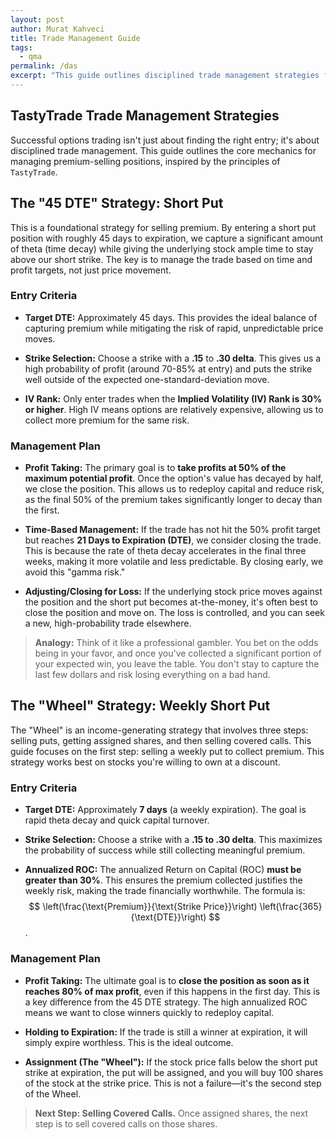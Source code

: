 ```yaml
---
layout: post
author: Murat Kahveci
title: Trade Management Guide
tags:
  - qma
permalink: /das
excerpt: "This guide outlines disciplined trade management strategies for premium-selling options positions, detailing entry and profit-taking mechanics."
---
```


## TastyTrade Trade Management Strategies

Successful options trading isn't just about finding the right entry; it's about disciplined trade management. This guide outlines the core mechanics for managing premium-selling positions, inspired by the principles of `TastyTrade`.

## The "45 DTE" Strategy: Short Put

This is a foundational strategy for selling premium. By entering a short put position with roughly 45 days to expiration, we capture a significant amount of theta (time decay) while giving the underlying stock ample time to stay above our short strike. The key is to manage the trade based on time and profit targets, not just price movement.

### Entry Criteria

* **Target DTE:** Approximately 45 days. This provides the ideal balance of capturing premium while mitigating the risk of rapid, unpredictable price moves.

* **Strike Selection:** Choose a strike with a **.15** to **.30 delta**. This gives us a high probability of profit (around 70-85% at entry) and puts the strike well outside of the expected one-standard-deviation move.

* **IV Rank:** Only enter trades when the **Implied Volatility (IV) Rank is 30% or higher**. High IV means options are relatively expensive, allowing us to collect more premium for the same risk.

### Management Plan

* **Profit Taking:** The primary goal is to **take profits at 50% of the maximum potential profit**. Once the option's value has decayed by half, we close the position. This allows us to redeploy capital and reduce risk, as the final 50% of the premium takes significantly longer to decay than the first.

* **Time-Based Management:** If the trade has not hit the 50% profit target but reaches **21 Days to Expiration (DTE)**, we consider closing the trade. This is because the rate of theta decay accelerates in the final three weeks, making it more volatile and less predictable. By closing early, we avoid this "gamma risk."

* **Adjusting/Closing for Loss:** If the underlying stock price moves against the position and the short put becomes at-the-money, it's often best to close the position and move on. The loss is controlled, and you can seek a new, high-probability trade elsewhere.

> **Analogy:** Think of it like a professional gambler. You bet on the odds being in your favor, and once you've collected a significant portion of your expected win, you leave the table. You don't stay to capture the last few dollars and risk losing everything on a bad hand.

## The "Wheel" Strategy: Weekly Short Put

The "Wheel" is an income-generating strategy that involves three steps: selling puts, getting assigned shares, and then selling covered calls. This guide focuses on the first step: selling a weekly put to collect premium. This strategy works best on stocks you're willing to own at a discount.

### Entry Criteria

* **Target DTE:** Approximately **7 days** (a weekly expiration). The goal is rapid theta decay and quick capital turnover.

* **Strike Selection:** Choose a strike with a **.15 to .30 delta**. This maximizes the probability of success while still collecting meaningful premium.

* **Annualized ROC:** The annualized Return on Capital (ROC) **must be greater than 30%**. This ensures the premium collected justifies the weekly risk, making the trade financially worthwhile. The formula is: $$ \left(\frac{\text{Premium}}{\text{Strike Price}}\right) \left(\frac{365}{\text{DTE}}\right) $$.

### Management Plan

* **Profit Taking:** The ultimate goal is to **close the position as soon as it reaches 80% of max profit**, even if this happens in the first day. This is a key difference from the 45 DTE strategy. The high annualized ROC means we want to close winners quickly to redeploy capital.

* **Holding to Expiration:** If the trade is still a winner at expiration, it will simply expire worthless. This is the ideal outcome.

* **Assignment (The "Wheel"):** If the stock price falls below the short put strike at expiration, the put will be assigned, and you will buy 100 shares of the stock at the strike price. This is not a failure—it's the second step of the Wheel.

> **Next Step: Selling Covered Calls.** Once assigned shares, the next step is to sell covered calls on those shares.